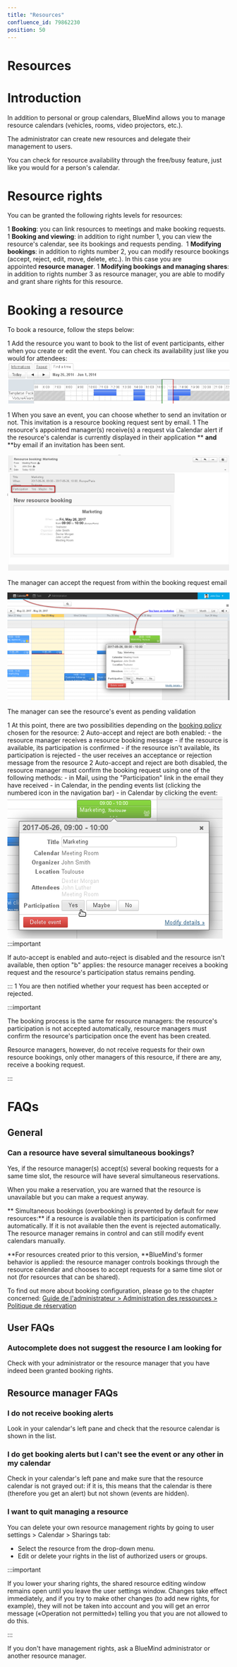 ```yaml
---
title: "Resources"
confluence_id: 79862230
position: 50
---
```

# Resources


# Introduction

In addition to personal or group calendars, BlueMind allows you to manage resource calendars (vehicles, rooms, video projectors, etc.).

The administrator can create new resources and delegate their management to users.

You can check for resource availability through the free/busy feature, just like you would for a person's calendar.


# Resource rights

You can be granted the following rights levels for resources:

1 **Booking**: you can link resources to meetings and make booking requests.  
1 **Booking and viewing**: in addition to right number 1, you can view the resource's calendar, see its bookings and requests pending. 
1 **Modifying bookings**: in addition to rights number 2, you can modify resource bookings (accept, reject, edit, move, delete, etc.). In this case you are appointed **resource manager**.
1 **Modifying bookings and managing shares**: in addition to rights number 3 as resource manager, you are able to modify and grant share rights for this resource.


# Booking a resource 

To book a resource, follow the steps below:

1 Add the resource you want to book to the list of event participants, either when you create or edit the event. You can check its availability just like you would for attendees:
![](../attachments/79862230/79862237.png)

1 When you save an event, you can choose whether to send an invitation or not. This invitation is a resource booking request sent by email.
1 
The resource's appointed manager(s) receive(s) a request via Calendar alert if the resource's calendar is currently displayed in their application ** **and** **by email if an invitation has been sent.


![](../attachments/79862230/79862235.png)


The manager can accept the request from within the booking request email


![](../attachments/79862230/79862233.png)


The manager can see the resource's event as pending validation


1 At this point, there are two possibilities depending on the [booking policy](/Guide_de_l_administrateur/Gestion_des_entités/Ressources/) chosen for the resource:
  2 Auto-accept and reject are both enabled:
    - the resource manager receives a resource booking message
    - if the resource is available, its participation is confirmed
    - if the resource isn't available, its participation is rejected
    - the user receives an acceptance or rejection message from the resource
  2 Auto-accept and reject are both disabled, the resource manager must confirm the booking request using one of the following methods:
    - in Mail, using the "Participation" link in the email they have received
    - in Calendar, in the pending events list (clicking the numbered icon in the navigation bar)
    - in Calendar by clicking the event: ![](../attachments/79862230/79862231.png)
:::important

If auto-accept is enabled and auto-reject is disabled and the resource isn't available, then option "b" applies: the resource manager receives a booking request and the resource's participation status remains pending.

:::
1 You are then notified whether your request has been accepted or rejected.

:::important

The booking process is the same for resource managers: the resource's participation is not accepted automatically, resource managers must confirm the resource's participation once the event has been created.

Resource managers, however, do not receive requests for their own resource bookings, only other managers of this resource, if there are any, receive a booking request.

:::

# FAQs 

## General

### Can a resource have several simultaneous bookings?

Yes, if the resource manager(s) accept(s) several booking requests for a same time slot, the resource will have several simultaneous reservations.

When you make a reservation, you are warned that the resource is unavailable but you can make a request anyway.

** Simultaneous bookings (overbooking) is prevented by default for new resources:** if a resource is available then its participation is confirmed automatically. If it is not available then the event is rejected automatically. The resource manager remains in control and can still modify event calendars manually.

**For resources created prior to this version, **BlueMind's former behavior is applied: the resource manager controls bookings through the resource calendar and chooses to accept requests for a same time slot or not (for resources that can be shared).

To find out more about booking configuration, please go to the chapter concerned: [Guide de l'administrateur > Administration des ressources > Politique de réservation](/Guide_de_l_administrateur/Gestion_des_entités/Ressources/)

## User FAQs

### Autocomplete does not suggest the resource I am looking for 

Check with your administrator or the resource manager that you have indeed been granted booking rights. 

## Resource manager FAQs 

### I do not receive booking alerts    

Look in your calendar's left pane and check that the resource calendar is shown in the list.

### I do get booking alerts but I can't see the event or any other in my calendar

Check in your calendar's left pane and make sure that the resource calendar is not grayed out: if it is, this means that the calendar is there (therefore you get an alert) but not shown (events are hidden). 

### I want to quit managing a resource 

You can delete your own resource management rights by going to user settings > Calendar > Sharings tab:

- Select the resource from the drop-down menu.  
- Edit or delete your rights in the list of authorized users or groups.  

:::important

If you lower your sharing rights, the shared resource editing window remains open until you leave the user settings window. Changes take effect immediately, and if you try to make other changes (to add new rights, for example), they will not be taken into account and you will get an error message («Operation not permitted») telling you that you are not allowed to do this.

:::

If you don't have management rights, ask a BlueMind administrator or another resource manager.


